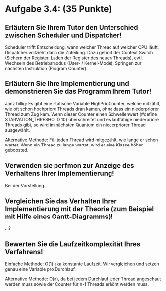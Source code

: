 # Aufgabe 3.4: (35 Punkte)
## Erläutern Sie Ihrem Tutor den Unterschied zwischen Scheduler und Dispatcher!

Scheduler trifft Entscheidung, wann welcher Thread auf welcher CPU läuft, Dispatcher vollzieht dann die Zuteilung.
Dazu gehört der Context Switch (Sichern der Register, Laden der Register des neuen Threads), evtl. Wechseln des Betriebsmodus (User- / Kernel-Mode), Springen zur nächsten Instruktion (Program Counter).

## Erläutern Sie Ihre Implementierung und demonstrieren Sie das Programm Ihrem Tutor!

Janz billig: Es gibt eine statische Variable HighPrioCounter, welche mitzählt, wie oft schon hochpriore Threads dran kamen, ohne dass ein niederpriorer Thread zum Zug kam. Wenn dieser Counter einen Schwellenwert (#define STARVATION_THRESHOLD 10) überschreitet und es lauffähige niederpriore Threads gibt, so wird im nächsten Quantum ein niederpriorer Thread ausgewählt.

Alternative Methode: Für jeden Thread wird mitgezählt, wie lange er schon wartet. Wenn ein Thread zu lange wartet, wird er eine Klasse höher geboosted.

## Verwenden sie perfmon zur Anzeige des Verhaltens Ihrer Implementierung!

Bei der Vorstellung...

## Vergleichen Sie das Verhalten Ihrer Implementierung mit der Theorie (zum Beispiel mit Hilfe eines Gantt-Diagramms)!

...?

## Bewerten Sie die Laufzeitkomplexität Ihres Verfahrens!

Einfache Methode: O(1) aka konstante Laufzeit. Wir vergleichen und setzen genau eine Variable pro Durchlauf.

Alternative Methode: O(n), da bei jedem Durchlauf jeder Thread angeschaut werden muss sowie der Counter für n-1 Threads erhöht werden muss.

